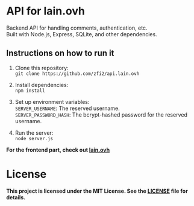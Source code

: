 # API for lain.ovh  
Backend API for handling comments, authentication, etc.\
Built with Node.js, Express, SQLite, and other dependencies.  

## Instructions on how to run it  
1. Clone this repository:  
   `git clone https://github.com/zfi2/api.lain.ovh`  
2. Install dependencies:  
   `npm install`  
3. Set up environment variables:  
   `SERVER_USERNAME`: The reserved username.  
   `SERVER_PASSWORD_HASH`: The bcrypt-hashed password for the reserved username.  

4. Run the server:\
    `node server.js`

**For the frontend part, check out [lain.ovh](https://github.com/zfi2/lain.ovh)**  

# License
**This project is licensed under the MIT License. See the [LICENSE](LICENSE) file for details.**
